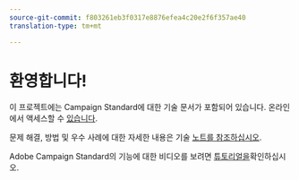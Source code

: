 ```yaml
---
source-git-commit: f803261eb3f0317e8876efea4c20e2f6f357ae40
translation-type: tm+mt

---
```

# 환영합니다!

이 프로젝트에는 Campaign Standard에 대한 기술 문서가 포함되어 있습니다. 온라인에서 액세스할 수 [있습니다](https://docs.adobe.com/content/help/en/campaign-standard/using/campaign-standard-home.html).

문제 해결, 방법 및 우수 사례에 대한 자세한 내용은 기술 [노트를 참조하십시오](https://helpx.adobe.com/campaign/kb/acs-article-list.html).

Adobe Campaign Standard의 기능에 대한 비디오를 보려면 [튜토리얼을](https://docs.adobe.com/content/help/en/campaign-learn/campaign-standard-tutorials/overview.html)확인하십시오.
